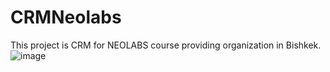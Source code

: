 # CRMNeolabs
This project is CRM for NEOLABS course providing organization in Bishkek.
![image](https://user-images.githubusercontent.com/79711737/235717672-fdf9fa52-46ce-4ff5-9839-5c5ee72ff99d.png)
